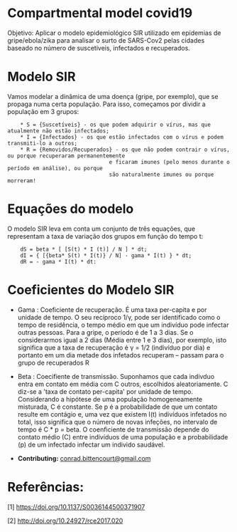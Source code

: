 # Compartmental model covid19
Objetivo: Aplicar o modelo epidemiológico SIR utilizado em epidemias de gripe/ebola/zika para analisar o surto de SARS-Cov2 pelas cidades baseado no número de suscetíveis, infectados e recuperados.

# Modelo SIR 
Vamos modelar a dinâmica de uma doença (gripe, por exemplo), que se propaga numa certa população. Para isso, começamos por dividir a população em 3 grupos:

        * S = {Suscetíveis} - os que podem adquirir o vírus, mas que atualmente não estão infectados;
        * I = {Infectados} - os que estão infectados com o vírus e podem transmiti-lo a outros;
        * R = {Removidos/Recuperados} - os que não podem contrair o vírus, ou porque recuperaram permanentemente
                                    e ficaram imunes (pelo menos durante o período em análise), ou porque
                                    são naturalmente imunes ou porque morreram!

# Equações do modelo
O modelo SIR leva em conta um conjunto de três equações, que representam a taxa de variação dos grupos em função do tempo t: 

        dS = beta * [ [S(t) * I (t)] / N ] * dt;
        dI = { [{beta* S(t) * I(t)} / N] - gama * I(t) } * dt;
        dR = - gama * I(t) * dt:



# Coeficientes do Modelo SIR
* Gama : Coeficiente de recuperação. É uma taxa per-capita e por unidade de tempo. O seu recíproco 1/γ, pode ser identificado como o tempo de residência, o tempo médio em que um indivíduo pode infectar outras pessoas. Para a gripe, o período é de 1 a 3 dias. Se o considerarmos igual a 2 dias (Média entre 1 e 3 dias), por exemplo, isto significa que a taxa de recuperação é γ = 1/2 (indivíduo por dia) e portanto em um dia metade dos infetados recuperam – passam para o grupo de recuperados R

* Beta : Coecifiente de transmissão. Suponhamos que cada indivduo entra em contato em média com C outros, escolhidos aleatoriamente. C diz-se a 'taxa de contato per-capita' por unidade de tempo. Considerando a hipótese de uma população homogeneamente misturada, C é constante. Se p é a probabilidade de que um contato resulte em contágio e, uma vez que existem I(t) indivíduos infetados no total, isso significa que o número de novas infeções, no intervalo de tempo é C \* p = beta. O coenficiente de transmissão depende do contato médio (C) entre indivíduos de uma população e a probabilidade (p) de um infectado infectar um individo saudável.

- **Contributing:** conrad.bittencourt@gmail.com

# Referências:
[1] https://doi.org/10.1137/S0036144500371907

[2] http://doi.org/10.24927/rce2017.020

